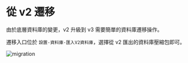 # 從 v2 遷移

由於底層資料庫的變更，v2 升級到 v3 需要簡單的資料庫遷移操作。

遷移入口位於 `設置-資料庫-匯入V2資料庫`，選擇從 v2 匯出的資料庫壓縮包即可。

![migration](https://img.timero.xyz/i/2025/04/02/67ed2abe132e2.webp)
